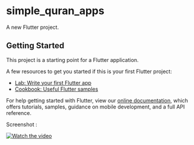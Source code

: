 # simple_quran_apps

A new Flutter project.

## Getting Started

This project is a starting point for a Flutter application.

A few resources to get you started if this is your first Flutter project:

- [Lab: Write your first Flutter app](https://flutter.dev/docs/get-started/codelab)
- [Cookbook: Useful Flutter samples](https://flutter.dev/docs/cookbook)

For help getting started with Flutter, view our
[online documentation](https://flutter.dev/docs), which offers tutorials,
samples, guidance on mobile development, and a full API reference.

Screenshot :

[![Watch the video](https://img.youtube.com/vi/hNGXnylgRco/maxresdefault.jpg)](https://www.youtube.com/watch?v=hNGXnylgRco)
